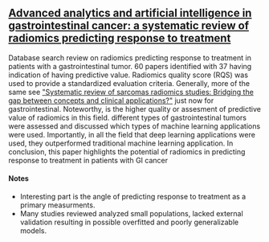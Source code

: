 ## [Advanced analytics and artificial intelligence in gastrointestinal cancer: a systematic review of radiomics predicting response to treatment](https://link.springer.com/article/10.1007%2Fs00259-020-05142-w)

Database search review on radiomics predicting response to treatment in patients with a gastrointestinal tumor. 60 papers identified with 37 having indication of having predictive value. Radiomics quality score (RQS) was used to provide a standardized evaluation criteria. Generally, more of the same see ["Systematic review of sarcomas radiomics studies: Bridging the gap between concepts and clinical applications?"](https://github.com/Douwe-Spaanderman/Radiomics-papernotes/blob/main/notes/Systematic_review_of_sarcomas_radiomics_studies_bridging_the_gap_between_concepts_and_clinical_application.md) just now for gastrointestinal. Noteworthy, is the higher quality or assesment of predictive value of radiomics in this field. different types of gastrointestinal tumors were assessed and discussed which types of machine learning applications were used. Importantly, in all the field that deep learning applications were used, they outperformed traditional machine learning application. In conclusion, this paper highlights the potential of radiomics in predicting response to treatment in patients with GI cancer

#### Notes

- Interesting part is the angle of predicting response to treatment as a primary measurments.
- Many studies reviewed analyzed small populations, lacked external validation resulting in possible overfitted and poorly generalizable models.